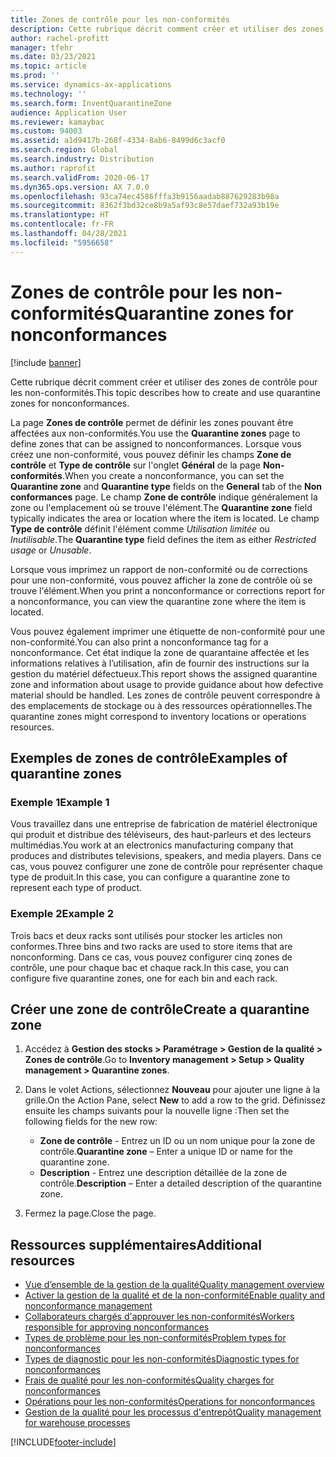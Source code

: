 ```yaml
---
title: Zones de contrôle pour les non-conformités
description: Cette rubrique décrit comment créer et utiliser des zones de contrôle pour les non-conformités.
author: rachel-profitt
manager: tfehr
ms.date: 03/23/2021
ms.topic: article
ms.prod: ''
ms.service: dynamics-ax-applications
ms.technology: ''
ms.search.form: InventQuarantineZone
audience: Application User
ms.reviewer: kamaybac
ms.custom: 94003
ms.assetid: a1d9417b-268f-4334-8ab6-8499d6c3acf0
ms.search.region: Global
ms.search.industry: Distribution
ms.author: raprofit
ms.search.validFrom: 2020-06-17
ms.dyn365.ops.version: AX 7.0.0
ms.openlocfilehash: 93ca74ec4586fffa3b9156aadab887629283b98a
ms.sourcegitcommit: 8362f3bd32ce8b9a5af93c8e57daef732a93b19e
ms.translationtype: HT
ms.contentlocale: fr-FR
ms.lasthandoff: 04/28/2021
ms.locfileid: "5956658"
---
```

# <a name="quarantine-zones-for-nonconformances"></a><span data-ttu-id="bb6c3-103">Zones de contrôle pour les non-conformités</span><span class="sxs-lookup"><span data-stu-id="bb6c3-103">Quarantine zones for nonconformances</span></span>

[!include [banner](../includes/banner.md)]

<span data-ttu-id="bb6c3-104">Cette rubrique décrit comment créer et utiliser des zones de contrôle pour les non-conformités.</span><span class="sxs-lookup"><span data-stu-id="bb6c3-104">This topic describes how to create and use quarantine zones for nonconformances.</span></span>

<span data-ttu-id="bb6c3-105">La page **Zones de contrôle** permet de définir les zones pouvant être affectées aux non-conformités.</span><span class="sxs-lookup"><span data-stu-id="bb6c3-105">You use the **Quarantine zones** page to define zones that can be assigned to nonconformances.</span></span> <span data-ttu-id="bb6c3-106">Lorsque vous créez une non-conformité, vous pouvez définir les champs **Zone de contrôle** et **Type de contrôle** sur l'onglet **Général** de la page **Non-conformités**.</span><span class="sxs-lookup"><span data-stu-id="bb6c3-106">When you create a nonconformance, you can set the **Quarantine zone** and **Quarantine type** fields on the **General** tab of the **Non conformances** page.</span></span> <span data-ttu-id="bb6c3-107">Le champ **Zone de contrôle** indique généralement la zone ou l'emplacement où se trouve l'élément.</span><span class="sxs-lookup"><span data-stu-id="bb6c3-107">The **Quarantine zone** field typically indicates the area or location where the item is located.</span></span> <span data-ttu-id="bb6c3-108">Le champ **Type de contrôle** définit l'élément comme *Utilisation limitée* ou *Inutilisable*.</span><span class="sxs-lookup"><span data-stu-id="bb6c3-108">The **Quarantine type** field defines the item as either *Restricted usage* or *Unusable*.</span></span>

<span data-ttu-id="bb6c3-109">Lorsque vous imprimez un rapport de non-conformité ou de corrections pour une non-conformité, vous pouvez afficher la zone de contrôle où se trouve l'élément.</span><span class="sxs-lookup"><span data-stu-id="bb6c3-109">When you print a nonconformance or corrections report for a nonconformance, you can view the quarantine zone where the item is located.</span></span>

<span data-ttu-id="bb6c3-110">Vous pouvez également imprimer une étiquette de non-conformité pour une non-conformité.</span><span class="sxs-lookup"><span data-stu-id="bb6c3-110">You can also print a nonconformance tag for a nonconformance.</span></span> <span data-ttu-id="bb6c3-111">Cet état indique la zone de quarantaine affectée et les informations relatives à l’utilisation, afin de fournir des instructions sur la gestion du matériel défectueux.</span><span class="sxs-lookup"><span data-stu-id="bb6c3-111">This report shows the assigned quarantine zone and information about usage to provide guidance about how defective material should be handled.</span></span> <span data-ttu-id="bb6c3-112">Les zones de contrôle peuvent correspondre à des emplacements de stockage ou à des ressources opérationnelles.</span><span class="sxs-lookup"><span data-stu-id="bb6c3-112">The quarantine zones might correspond to inventory locations or operations resources.</span></span>

## <a name="examples-of-quarantine-zones"></a><span data-ttu-id="bb6c3-113">Exemples de zones de contrôle</span><span class="sxs-lookup"><span data-stu-id="bb6c3-113">Examples of quarantine zones</span></span>

### <a name="example-1"></a><span data-ttu-id="bb6c3-114">Exemple 1</span><span class="sxs-lookup"><span data-stu-id="bb6c3-114">Example 1</span></span>

<span data-ttu-id="bb6c3-115">Vous travaillez dans une entreprise de fabrication de matériel électronique qui produit et distribue des téléviseurs, des haut-parleurs et des lecteurs multimédias.</span><span class="sxs-lookup"><span data-stu-id="bb6c3-115">You work at an electronics manufacturing company that produces and distributes televisions, speakers, and media players.</span></span> <span data-ttu-id="bb6c3-116">Dans ce cas, vous pouvez configurer une zone de contrôle pour représenter chaque type de produit.</span><span class="sxs-lookup"><span data-stu-id="bb6c3-116">In this case, you can configure a quarantine zone to represent each type of product.</span></span>

### <a name="example-2"></a><span data-ttu-id="bb6c3-117">Exemple 2</span><span class="sxs-lookup"><span data-stu-id="bb6c3-117">Example 2</span></span>

<span data-ttu-id="bb6c3-118">Trois bacs et deux racks sont utilisés pour stocker les articles non conformes.</span><span class="sxs-lookup"><span data-stu-id="bb6c3-118">Three bins and two racks are used to store items that are nonconforming.</span></span> <span data-ttu-id="bb6c3-119">Dans ce cas, vous pouvez configurer cinq zones de contrôle, une pour chaque bac et chaque rack.</span><span class="sxs-lookup"><span data-stu-id="bb6c3-119">In this case, you can configure five quarantine zones, one for each bin and each rack.</span></span>

## <a name="create-a-quarantine-zone"></a><span data-ttu-id="bb6c3-120">Créer une zone de contrôle</span><span class="sxs-lookup"><span data-stu-id="bb6c3-120">Create a quarantine zone</span></span>

1. <span data-ttu-id="bb6c3-121">Accédez à **Gestion des stocks \> Paramétrage \> Gestion de la qualité \> Zones de contrôle**.</span><span class="sxs-lookup"><span data-stu-id="bb6c3-121">Go to **Inventory management \> Setup \> Quality management \> Quarantine zones**.</span></span>
1. <span data-ttu-id="bb6c3-122">Dans le volet Actions, sélectionnez **Nouveau** pour ajouter une ligne à la grille.</span><span class="sxs-lookup"><span data-stu-id="bb6c3-122">On the Action Pane, select **New** to add a row to the grid.</span></span> <span data-ttu-id="bb6c3-123">Définissez ensuite les champs suivants pour la nouvelle ligne :</span><span class="sxs-lookup"><span data-stu-id="bb6c3-123">Then set the following fields for the new row:</span></span>

    - <span data-ttu-id="bb6c3-124">**Zone de contrôle** - Entrez un ID ou un nom unique pour la zone de contrôle.</span><span class="sxs-lookup"><span data-stu-id="bb6c3-124">**Quarantine zone** – Enter a unique ID or name for the quarantine zone.</span></span>
    - <span data-ttu-id="bb6c3-125">**Description** - Entrez une description détaillée de la zone de contrôle.</span><span class="sxs-lookup"><span data-stu-id="bb6c3-125">**Description** – Enter a detailed description of the quarantine zone.</span></span>

1. <span data-ttu-id="bb6c3-126">Fermez la page.</span><span class="sxs-lookup"><span data-stu-id="bb6c3-126">Close the page.</span></span>

## <a name="additional-resources"></a><span data-ttu-id="bb6c3-127">Ressources supplémentaires</span><span class="sxs-lookup"><span data-stu-id="bb6c3-127">Additional resources</span></span>

- [<span data-ttu-id="bb6c3-128">Vue d’ensemble de la gestion de la qualité</span><span class="sxs-lookup"><span data-stu-id="bb6c3-128">Quality management overview</span></span>](quality-management-processes.md)
- [<span data-ttu-id="bb6c3-129">Activer la gestion de la qualité et de la non-conformité</span><span class="sxs-lookup"><span data-stu-id="bb6c3-129">Enable quality and nonconformance management</span></span>](enable-quality-management.md)
- [<span data-ttu-id="bb6c3-130">Collaborateurs chargés d'approuver les non-conformités</span><span class="sxs-lookup"><span data-stu-id="bb6c3-130">Workers responsible for approving nonconformances</span></span>](quality-responsible-workers.md)
- [<span data-ttu-id="bb6c3-131">Types de problème pour les non-conformités</span><span class="sxs-lookup"><span data-stu-id="bb6c3-131">Problem types for nonconformances</span></span>](quality-quarantine-zones.md)
- [<span data-ttu-id="bb6c3-132">Types de diagnostic pour les non-conformités</span><span class="sxs-lookup"><span data-stu-id="bb6c3-132">Diagnostic types for nonconformances</span></span>](quality-diagnostic-types.md)
- [<span data-ttu-id="bb6c3-133">Frais de qualité pour les non-conformités</span><span class="sxs-lookup"><span data-stu-id="bb6c3-133">Quality charges for nonconformances</span></span>](quality-charges.md)
- [<span data-ttu-id="bb6c3-134">Opérations pour les non-conformités</span><span class="sxs-lookup"><span data-stu-id="bb6c3-134">Operations for nonconformances</span></span>](quality-operations.md)
- [<span data-ttu-id="bb6c3-135">Gestion de la qualité pour les processus d'entrepôt</span><span class="sxs-lookup"><span data-stu-id="bb6c3-135">Quality management for warehouse processes</span></span>](quality-management-for-warehouses-processes.md)

[!INCLUDE[footer-include](../../includes/footer-banner.md)]
